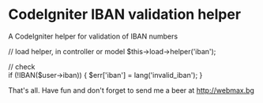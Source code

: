 # CodeIgniter IBAN validation helper
A CodeIgniter helper for validation of IBAN numbers

// load helper, in controller or model
$this->load->helper('iban');

// check        
if (!IBAN($user->iban)) {
	$err['iban'] = lang('invalid_iban');
}

That's all. Have fun and don't forget to send me a beer at http://webmax.bg
